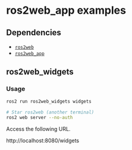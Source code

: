 # ros2web_app examples

## Dependencies
- [`ros2web`](https://github.com/ros2web/ros2web)
- [`ros2web_app`](https://github.com/ros2web/ros2web_app)

## ros2web_widgets


### Usage
```bash
ros2 run ros2web_widgets widgets

# Star ros2web (another terminal)
ros2 web server --no-auth
```

Access the following URL.

http://localhost:8080/widgets


